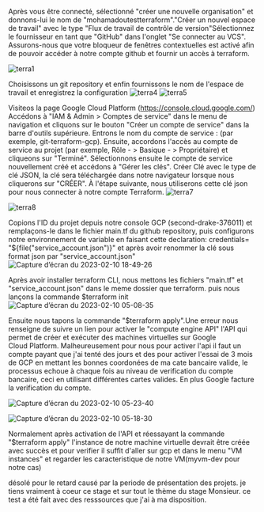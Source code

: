 Après vous être connecté, sélectionné "créer une nouvelle organisation" et donnons-lui le nom de "mohamadoutestterraform"."Créer un nouvel espace de travail" avec le type "Flux de travail de contrôle de version"Sélectionnez le fournisseur en tant que "GitHub" dans l'onglet "Se connecter au VCS". Assurons-nous que votre bloqueur de fenêtres contextuelles est activé afin de pouvoir accéder à notre compte github et fournir un accès à terraform.

![terra1](https://user-images.githubusercontent.com/93289664/218149247-d947a6a1-43e1-4052-b478-2a9950d10438.PNG)

Choisissons un git repository et enfin fournissons le nom de l'espace de travail et enregistrez la configuration
![terra4](https://user-images.githubusercontent.com/93289664/218153594-96d8a0ab-51ff-41bc-bc91-6d7a17fbfda3.PNG)
![terra5](https://user-images.githubusercontent.com/93289664/218154107-c48a7dde-352e-46be-ae70-2d57db18a55f.PNG)

Visiteos la page Google Cloud Platform (https://console.cloud.google.com/)
Accédons à "IAM & Admin > Comptes de service" dans le menu de navigation et cliquons sur le bouton "Créer un compte de service" dans la barre d'outils supérieure. Entrons le nom du compte de service : (par exemple, git-terraform-gcp). Ensuite, accordons l'accès au compte de service au projet (par exemple, Rôle - > Basique - > Propriétaire) et cliqueons sur "Terminé". Sélectionnons ensuite le compte de service nouvellement créé et accédons à "Gérer les clés". Créer Clé avec le type de clé JSON, la clé sera téléchargée dans notre navigateur lorsque nous cliquerons sur "CRÉER". À l'étape suivante, nous utiliserons cette clé json pour nous connecter à notre compte Terraform.
![terra7](https://user-images.githubusercontent.com/93289664/218159219-1145ec6e-b92c-45ca-8e0a-cb51e2753921.PNG)

![terra8](https://user-images.githubusercontent.com/93289664/218159424-8df1fb0e-f72f-4278-b7ca-17e319a96e90.PNG)

Copions l'ID du projet depuis notre console GCP (second-drake-376011) et remplaçons-le dans le fichier main.tf du github repository, puis configurons notre environnement de variable en faisant cette declaration: credentials= "${file("service_account.json")}" et après avoir renommer la clé sous format json par "service_account.json"
![Capture d’écran du 2023-02-10 18-49-26](https://user-images.githubusercontent.com/93289664/218162000-dc284db8-ab13-404f-8b69-f1395953895b.png)

Après avoir installer terraform CLI, nous mettons les fichiers "main.tf" et "service_account.json" dans le meme dossier que terraform. puis nous lançons la commande $terraform init
![Capture d’écran du 2023-02-10 05-08-35](https://user-images.githubusercontent.com/93289664/218164359-a63484d5-5f2b-4f23-af03-acafe9329986.png)

Ensuite nous tapons la commande "$terraform apply".Une erreur nous renseigne de suivre un lien pour activer le "compute engine API" l'API qui permet de créer et exécuter des machines virtuelles sur Google Cloud Platform. Malheureusement pour nous pour activer l'api il faut un compte payant que j'ai tenté des jours et des pour activer l'essai de 3 mois de GCP en mettant les bonnes coordonées de ma cate bancaire valide, le processus echoue à chaque fois au niveau de verification du compte bancaire, ceci en utilisant différentes cartes valides. En plus Google facture la verification du compte.

![Capture d’écran du 2023-02-10 05-23-40](https://user-images.githubusercontent.com/93289664/218167798-4ceb578a-029f-424a-8f74-a55cbf30cb8f.png)

![Capture d’écran du 2023-02-10 05-18-30](https://user-images.githubusercontent.com/93289664/218168151-f3615d40-7caa-43d5-9336-d6b57752c4c1.png)

Normalement après activation de l'API et réessayant la commande "$terraform apply" l'instance de notre machine virtuelle devrait être créée avec succès et pour verifier il suffit d'aller sur gcp et dans le menu "VM instances" et regarder les caracteristique de notre VM(myvm-dev pour notre cas)






désolé pour le retard causé par la periode de présentation des projets. je tiens vraiment à coeur ce stage et sur tout le thème du stage Monsieur.
ce test a été fait avec des resssources que j'ai à ma disposition.


